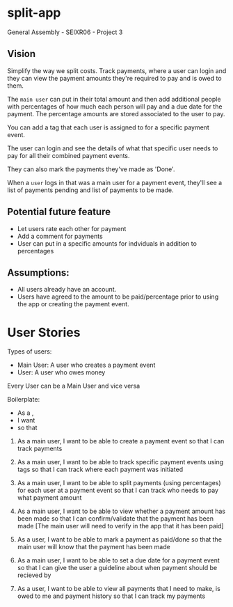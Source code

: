 # split-app
General Assembly - SEIXR06 - Project 3

## Vision
Simplify the way we split costs. 
Track payments, where a user can login and they can view the payment amounts they're required to pay and is owed to them.

The `main user` can put in their total amount and then add additional people with percentages of how much each person will pay and a due date for the payment. The percentage amounts are stored associated to the user to pay.

You can add a tag that each user is assigned to for a specific payment event. 

The user can login and see the details of what that specific user needs to pay for all their combined payment events. 

They can also mark the payments they've made as 'Done'.

When a `user` logs in that was a main user for a payment event, they'll see a list of payments pending and list of payments to be made.

## Potential future feature 
* Let users rate each other for payment
* Add a comment for payments
* User can put in a specific amounts for indviduals in addition to percentages

## Assumptions:
* All users already have an account.
* Users have agreed to the amount to be paid/percentage prior to using the app or creating the payment event.

# User Stories
Types of users:
* Main User: A user who creates a payment event
* User: A user who owes money

Every User can be a Main User and vice versa

Boilerplate:
* As a <type of user>,
* I want <some feature>
* so that <some reason>

1. As a main user,
I want to be able to create a payment event
so that I can track payments

2. As a main user,
I want to be able to track specific payment events using tags
so that I can track where each payment was initiated

3. As a main user,
I want to be able to split payments (using percentages) for each user at a payment event
so that I can track who needs to pay what payment amount

4. As a main user,
I want to be able to view whether a payment amount has been made
so that I can confirm/validate that the payment has been made [The main user will need to verify in the app that it has been paid]

5. As a user,
I want to be able to mark a payment as paid/done
so that the main user will know that the payment has been made

6. As a main user,
I want to be able to set a due date for a payment event
so that I can give the user a guideline about when payment should be recieved by

7. As a user,
I want to be able to view all payments that I need to make, is owed to me and payment history
so that I can track my payments